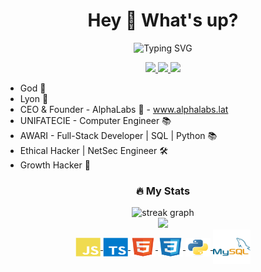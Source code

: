 <h1 align="center"> Hey 👋 What's up?</h1>


<p align="center"> 

<img src="https://readme-typing-svg.herokuapp.com?font=Jetbrains+Mono&color=%23FDB927&size=26&center=true&vCenter=true&width=650&lines=Hi+%2C+I'm+Wallax" alt="Typing SVG" />

</p>


<div align="center">
  <a href="https://x.com/black14691" target="_blank">
  <img src="https://img.shields.io/static/v1?message=Twitter&logo=twitter&label=&color=1DA1F2&logoColor=white&labelColor=&style=for-the-badge"
  target="_blank">

  <a href="https://www.instagram.com/wallaxsf?igsh=ZzFwOWJsZjlhd2oz" target="_blank">
  <img src="https://img.shields.io/badge/-Instagram-%23E4405F?style=for-the-badge&logo=instagram&logoColor=white" target="_blank">
  </a>

  <a href="https://www.linkedin.com/in/wallax-figueiredo-41116b285/" target="_blank">
  <img src="https://img.shields.io/badge/-LinkedIn-%230077B5?style=for-the-badge&logo=linkedin&logoColor=white" target="_blank">
  </a> 
 </div>

- God 🙏
- Lyon 🦁
- CEO & Founder - AlphaLabs 🦁 - www.alphalabs.lat
- UNIFATECIE - Computer Engineer 📚  
- AWARI - Full-Stack Developer | SQL | Python 📚
- Ethical Hacker | NetSec Engineer 🛠️
- Growth Hacker 🎯

<h3 align="center">🔥   My Stats </h3>

<div align="center">
  <img src="https://streak-stats.demolab.com?user=WallCod&locale=en&mode=daily&theme=dark&hide_border=false&border_radius=5&order=3" height="220" alt="streak graph"  />
</div>



<div align="center">

  <a href="https://github.com/WallCod">

  <img height="180em" src="https://github-readme-stats.anuraghazra.com/api/top-langs/?username=WallCod&layout=compact&langs_count=7&theme=tokyonight"/>
  <br/>

  <img align="center" alt="JS" height="30" width="40" src="https://raw.githubusercontent.com/devicons/devicon/master/icons/javascript/javascript-plain.svg">

  <img align="center" alt="TS" height="30" width="40" src="https://raw.githubusercontent.com/devicons/devicon/master/icons/typescript/typescript-plain.svg">

  <img align="center" alt="HTML" height="30" width="40" src="https://raw.githubusercontent.com/devicons/devicon/master/icons/html5/html5-original.svg">

  <img align="center" alt="CSS" height="30" width="40" src="https://raw.githubusercontent.com/devicons/devicon/master/icons/css3/css3-original.svg">

  <img align="center" alt="Python" height="30" width="40" src="https://raw.githubusercontent.com/devicons/devicon/master/icons/python/python-original.svg">

  <img align="center" alt="MYSQL" height="55" width="60" src="https://github.com/devicons/devicon/blob/master/icons/mysql/mysql-original-wordmark.svg">

</div>


